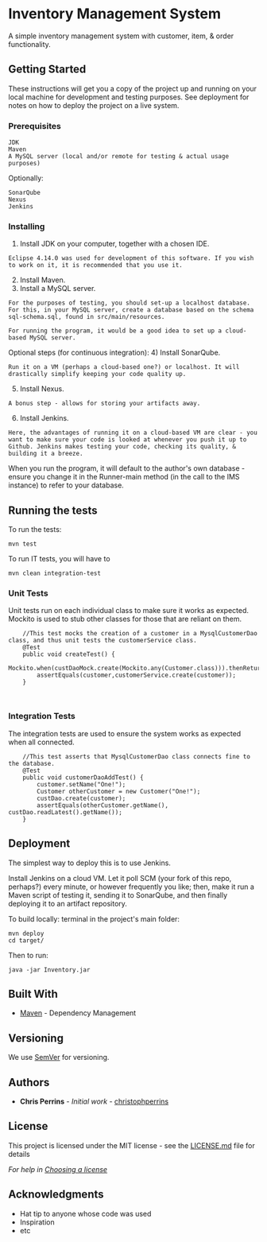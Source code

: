 # Inventory Management System

A simple inventory management system with customer, item, & order functionality.

## Getting Started

These instructions will get you a copy of the project up and running on your local machine for development and testing purposes. See deployment for notes on how to deploy the project on a live system.

### Prerequisites

```
JDK 
Maven
A MySQL server (local and/or remote for testing & actual usage purposes)
```

Optionally:
```
SonarQube
Nexus
Jenkins
```

### Installing


1) Install JDK on your computer, together with a chosen IDE.

```
Eclipse 4.14.0 was used for development of this software. If you wish to work on it, it is recommended that you use it.
```

2) Install Maven.
3) Install a MySQL server.
```
For the purposes of testing, you should set-up a localhost database.
For this, in your MySQL server, create a database based on the schema sql-schema.sql, found in src/main/resources.

For running the program, it would be a good idea to set up a cloud-based MySQL server.

```

Optional steps (for continuous integration):
4) Install SonarQube.
```
Run it on a VM (perhaps a cloud-based one?) or localhost. It will drastically simplify keeping your code quality up.
```
5) Install Nexus.
```
A bonus step - allows for storing your artifacts away.
```
6) Install Jenkins.
```
Here, the advantages of running it on a cloud-based VM are clear - you want to make sure your code is looked at whenever you push it up to Github. Jenkins makes testing your code, checking its quality, & building it a breeze.

```


When you run the program, it will default to the author's own database - ensure you change it in the Runner-main method (in the call to the IMS instance) to refer to your database.

## Running the tests

To run the tests:
```
mvn test
```
To run IT tests, you will have to
```
mvn clean integration-test
```

### Unit Tests 

Unit tests run on each individual class to make sure it works as expected. Mockito is used to stub other classes for those that are reliant on them.

```
	//This test mocks the creation of a customer in a MysqlCustomerDao class, and thus unit tests the customerService class.
	@Test
	public void createTest() {
		Mockito.when(custDaoMock.create(Mockito.any(Customer.class))).thenReturn(customer);
		assertEquals(customer,customerService.create(customer));
	}

	
```

### Integration Tests 
The integration tests are used to ensure the system works as expected when all connected.
```
	//This test asserts that MysqlCustomerDao class connects fine to the database.
	@Test
	public void customerDaoAddTest() {
		customer.setName("One!");
		Customer otherCustomer = new Customer("One!");
		custDao.create(customer);
		assertEquals(otherCustomer.getName(), custDao.readLatest().getName());
	}

```


## Deployment

The simplest way to deploy this is to use Jenkins. 

Install Jenkins on a cloud VM. Let it poll SCM (your fork of this repo, perhaps?) every minute, or however frequently you like; then, make it run a Maven script of testing it, sending it to SonarQube, and then finally deploying it to an artifact repository. 

To build locally: terminal in the project's main folder:

```
mvn deploy
cd target/
```
Then to run: 
```
java -jar Inventory.jar
```



## Built With

* [Maven](https://maven.apache.org/) - Dependency Management

## Versioning

We use [SemVer](http://semver.org/) for versioning.

## Authors

* **Chris Perrins** - *Initial work* - [christophperrins](https://github.com/christophperrins)

## License

This project is licensed under the MIT license - see the [LICENSE.md](LICENSE.md) file for details 

*For help in [Choosing a license](https://choosealicense.com/)*

## Acknowledgments

* Hat tip to anyone whose code was used
* Inspiration
* etc